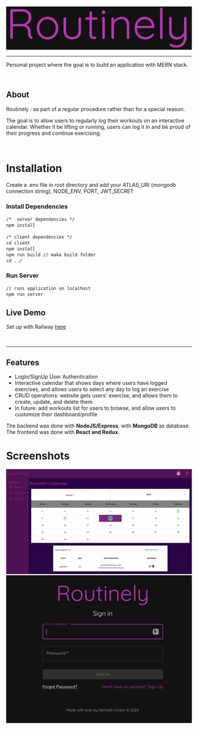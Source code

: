 ![Logo](/docs/logo.png)

---

Personal project where the goal is to build an application with MERN stack.

&nbsp;

## About
Routinely
: as part of a regular procedure rather than for a special reason.

The goal is to allow users to regularly log their workouts on an interactive calendar. Whether it be lifting or running, users can log it in and be proud of their progress and continue exercising.

&nbsp;

# Installation
Create a .env file in root directory and add your ATLAS_URI (mongodb connection string), NODE_ENV, PORT, JWT_SECRET

### Install Dependencies
```
/*  server dependencies */
npm install

/* client dependencies */
cd client
npm install
npm run build // make build folder
cd ../
```
### Run Server
```
// runs application on localhost
npm run server 
```

## Live Demo
Set up with Railway [here](https://routinely.up.railway.app)

&nbsp;

---


## Features
- Login/SignUp User Authentication
- Interactive calendar that shows days where users have logged exercises, and allows users to select any day to log an exercise
- CRUD operations: website gets users' exercise, and allows them to create, update, and delete them
- In future: add workouts list for users to browse, and allow users to customize their dashboard/profile

The backend was done with **NodeJS/Express**, with **MongoDB** as database. The frontend was done with **React and Redux**.

# Screenshots
![Dashboard](/docs/dashboard.png)
![SignIn](/docs/signin.png)